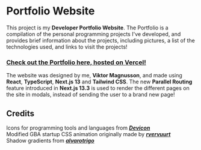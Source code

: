 # Portfolio Website

This project is my **Developer Portfolio Website**. The Portfolio is a compilation of the personal programming projects I've developed, and provides brief information about the projects, including pictures, a list of the technologies used, and links to visit the projects! 

### **[Check out the Portfolio here, hosted on Vercel!](https://vik-ma.vercel.app/)**

The website was designed by me, **Viktor Magnusson**, and made using **React**, **TypeScript**, **Next.js 13** and **Tailwind CSS**. The new **Parallel Routing** feature introduced in **Next.js 13.3** is used to render the different pages on the site in modals, instead of sending the user to a brand new page!

## Credits
Icons for programming tools and languages from ***[Devicon](https://devicon.dev/)***<br>
Modified GBA startup CSS animation originally made by ***[rvervuurt](https://codepen.io/rvervuurt/pen/bdZQrE)***<br>
Shadow gradients from ***[alvarotrigo](https://alvarotrigo.com/shadow-gradients/)***